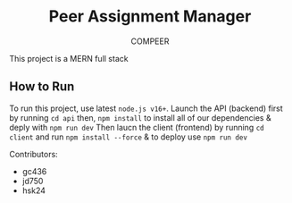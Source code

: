 <div align="center">
  <h1>Peer Assignment Manager</h1>
  <p>COMPEER</p>
</div>

This project is a MERN full stack

## How to Run
To run this project, use latest `node.js v16+`.
Launch the API (backend) first by running `cd api` then, `npm install` to install all of our dependencies & deply with `npm run dev`
Then laucn the client (frontend) by running `cd client` and run `npm install --force` & to deploy use `npm run dev`

Contributors:

- gc436
- jd750
- hsk24
 
